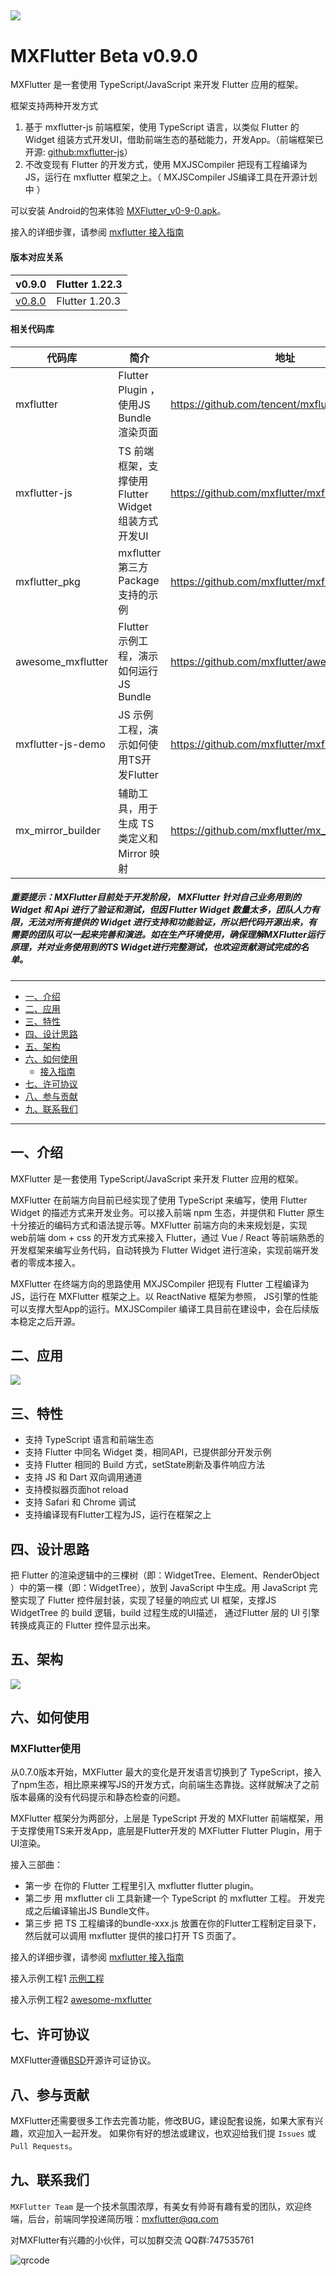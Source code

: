 ![](https://raw.githubusercontent.com/mxflutter/mxflutter/master/mxflutter/mxflutterlogo.png)
----


# MXFlutter Beta v0.9.0

 MXFlutter 是一套使用 TypeScript/JavaScript 来开发 Flutter 应用的框架。

框架支持两种开发方式
1. 基于 mxflutter-js 前端框架，使用  TypeScript 语言，以类似 Flutter 的 Widget 组装方式开发UI，借助前端生态的基础能力，开发App。（前端框架已开源: [github:mxflutter-js](https://github.com/mxflutter/mxflutter-js)）
2. 不改变现有 Flutter 的开发方式，使用 MXJSCompiler 把现有工程编译为JS，运行在 mxflutter 框架之上。（ MXJSCompiler JS编译工具在开源计划中 ）


可以安装 Android的包来体验  [MXFlutter_v0-9-0.apk](https://github.com/mxflutter/awesome_mxflutter/releases/download/v0.9.0/awesome-mxflutter-0-9-0.apk)。

接入的详细步骤，请参阅 [mxflutter 接入指南](Documentation/接入指南.md)

#### 版本对应关系

| v0.9.0 | Flutter 1.22.3 |
| --- | --- |
| [v0.8.0](https://github.com/mxflutter/mxflutter) | Flutter 1.20.3  |

#### 相关代码库


| 代码库 | 简介 | 地址 |
| --- | --- | --- |
| mxflutter | Flutter Plugin ，使用JS Bundle 渲染页面 | https://github.com/tencent/mxflutter.git |
| mxflutter-js | TS 前端框架，支撑使用Flutter Widget 组装方式开发UI | https://github.com/mxflutter/mxflutter-js |
| mxflutter_pkg | mxflutter 第三方Package支持的示例 | https://github.com/mxflutter/mxflutter_pkg |
| awesome_mxflutter | Flutter 示例工程，演示如何运行JS Bundle | https://github.com/mxflutter/awesome_mxflutter |
| mxflutter-js-demo | JS 示例工程，演示如何使用TS开发Flutter | https://github.com/mxflutter/mxflutter-js-demo |
| mx_mirror_builder | 辅助工具，用于生成 TS 类定义和 Mirror 映射 | https://github.com/mxflutter/mx_mirror_builder |




##### **重要提示：MXFlutter目前处于开发阶段， MXFlutter 针对自己业务用到的 Widget 和 Api 进行了验证和测试，但因 Flutter Widget 数量太多，团队人力有限，无法对所有提供的 Widget 进行支持和功能验证，所以把代码开源出来，有需要的团队可以一起来完善和演进。如在生产环境使用，确保理解MXFlutter运行原理，并对业务使用到的TS Widget进行完整测试，也欢迎贡献测试完成的名单。**


---

*  [一、介绍](#title1)
*  [二、应用](#title2)
*  [三、特性](#title3)
*  [四、设计思路](#title3)
*  [五、架构](#title4)
*  [六、如何使用](#title5)
    * [接入指南](#title5_1)
*  [七、许可协议](#title7)
*  [八、参与贡献](#title8)
*  [九、联系我们](#title9)

----

##  <a name="title1">一、介绍</a>


MXFlutter 是一套使用 TypeScript/JavaScript 来开发 Flutter 应用的框架。

MXFlutter 在前端方向目前已经实现了使用 TypeScript 来编写，使用 Flutter Widget 的描述方式来开发业务。可以接入前端 npm 生态，并提供和 Flutter 原生十分接近的编码方式和语法提示等。MXFlutter 前端方向的未来规划是，实现 web前端 dom + css 的开发方式来接入 Flutter，通过 Vue / React 等前端熟悉的开发框架来编写业务代码，自动转换为 Flutter Widget 进行渲染，实现前端开发者的零成本接入。

MXFlutter 在终端方向的思路使用 MXJSCompiler 把现有 Flutter 工程编译为JS，运行在 MXFlutter 框架之上。以 ReactNative 框架为参照， JS引擎的性能可以支撑大型App的运行。MXJSCompiler 编译工具目前在建设中，会在后续版本稳定之后开源。

## <a name="title2">二、应用</a>


![](https://pub.idqqimg.com/pc/misc/files/20210323/3fa1b1c497a94ba3a445a0e262773949.jpg)


## <a name="title3">三、特性</a>

* 支持 TypeScript 语言和前端生态
* 支持 Flutter 中同名 Widget 类，相同API，已提供部分开发示例
* 支持 Flutter 相同的 Build 方式，setState刷新及事件响应方法
* 支持 JS 和 Dart 双向调用通道
* 支持模拟器页面hot reload
* 支持 Safari 和 Chrome 调试
* 支持编译现有Flutter工程为JS，运行在框架之上



## <a name="title4">四、设计思路</a>

把 Flutter 的渲染逻辑中的三棵树（即：WidgetTree、Element、RenderObject ）中的第一棵（即：WidgetTree），放到 JavaScript 中生成。用 JavaScript 完整实现了 Flutter 控件层封装，实现了轻量的响应式 UI 框架，支撑JS WidgetTree 的 build 逻辑，build 过程生成的UI描述， 通过Flutter 层的 UI 引擎转换成真正的 Flutter 控件显示出来。

## <a name="title5">五、架构</a>



![](https://pub.idqqimg.com/pc/misc/files/20210319/f44416e4fe67435f999c6fbab05fff7f.png)



## <a name="title6">六、如何使用</a>

### MXFlutter使用
从0.7.0版本开始，MXFlutter 最大的变化是开发语言切换到了 TypeScript，接入了npm生态，相比原来裸写JS的开发方式，向前端生态靠拢。这样就解决了之前版本最痛的没有代码提示和静态检查的问题。

MXFlutter 框架分为两部分，上层是 TypeScript 开发的 MXFlutter 前端框架，用于支撑使用TS来开发App，底层是Flutter开发的 MXFlutter Flutter Plugin，用于UI渲染。

接入三部曲：

* 第一步 在你的 Flutter 工程里引入 mxflutter flutter plugin。
* 第二步 用 mxflutter cli 工具新建一个 TypeScript 的 mxflutter 工程。 开发完成之后编译输出JS Bundle文件。
* 第三步 把 TS 工程编译的bundle-xxx.js 放置在你的Flutter工程制定目录下，然后就可以调用 mxflutter 提供的接口打开 TS 页面了。

接入的详细步骤，请参阅 [mxflutter 接入指南](Documentation/接入指南.md)

接入示例工程1 [示例工程](./example)

接入示例工程2 [awesome-mxflutter](https://github.com/mxflutter/awesome_mxflutter)



## <a name="title7">七、许可协议</a>

MXFlutter遵循[BSD](./LICENSE)开源许可证协议。



## <a name="title8">八、参与贡献</a>

MXFlutter还需要很多工作去完善功能，修改BUG，建设配套设施，如果大家有兴趣，欢迎加入一起开发。
如果你有好的想法或建议，也欢迎给我们提 `Issues` 或 `Pull Requests`。


## <a name="title9">九、联系我们</a>

`MXFlutter Team` 是一个技术氛围浓厚，有美女有帅哥有趣有爱的团队，欢迎终端，后台，前端同学投递简历哦：mxflutter@qq.com

对MXFlutter有兴趣的小伙伴，可以加群交流 QQ群:747535761

![qrcode](https://github.com/langbluesky/Image/blob/master/qrcode.png?raw=true)


















